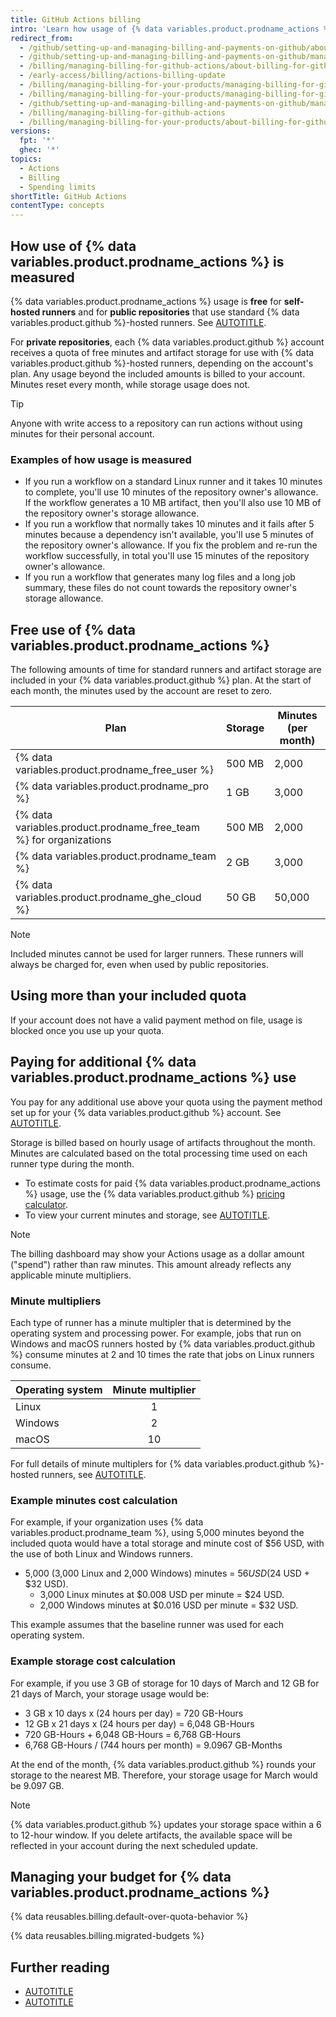 ```yaml
---
title: GitHub Actions billing
intro: 'Learn how usage of {% data variables.product.prodname_actions %} is measured against your free allowance and how to pay for additional use.'
redirect_from:
  - /github/setting-up-and-managing-billing-and-payments-on-github/about-billing-for-github-actions
  - /github/setting-up-and-managing-billing-and-payments-on-github/managing-billing-for-github-actions/about-billing-for-github-actions
  - /billing/managing-billing-for-github-actions/about-billing-for-github-actions
  - /early-access/billing/actions-billing-update
  - /billing/managing-billing-for-your-products/managing-billing-for-github-actions/about-billing-for-github-actions
  - /billing/managing-billing-for-your-products/managing-billing-for-github-actions
  - /github/setting-up-and-managing-billing-and-payments-on-github/managing-billing-for-github-actions
  - /billing/managing-billing-for-github-actions
  - /billing/managing-billing-for-your-products/about-billing-for-github-actions
versions:
  fpt: '*'
  ghec: '*'
topics:
  - Actions
  - Billing
  - Spending limits
shortTitle: GitHub Actions
contentType: concepts
---
```


## How use of {% data variables.product.prodname_actions %} is measured

{% data variables.product.prodname_actions %} usage is **free** for **self-hosted runners** and for **public repositories** that use standard {% data variables.product.github %}-hosted runners. See [AUTOTITLE](/actions/writing-workflows/choosing-where-your-workflow-runs/choosing-the-runner-for-a-job#standard-github-hosted-runners-for-public-repositories).

For **private repositories**, each {% data variables.product.github %} account receives a quota of free minutes and artifact storage for use with {% data variables.product.github %}-hosted runners, depending on the account's plan. Any usage beyond the included amounts is billed to your account. Minutes reset every month, while storage usage does not.

> [!TIP]
> Anyone with write access to a repository can run actions without using minutes for their personal account.

### Examples of how usage is measured

* If you run a workflow on a standard Linux runner and it takes 10 minutes to complete, you'll use 10 minutes of the repository owner's allowance. If the workflow generates a 10 MB artifact, then you'll also use 10 MB of the repository owner's storage allowance.
* If you run a workflow that normally takes 10 minutes and it fails after 5 minutes because a dependency isn't available, you'll use 5 minutes of the repository owner's allowance. If you fix the problem and re-run the workflow successfully, in total you'll use 15 minutes of the repository owner's allowance.
* If you run a workflow that generates many log files and a long job summary, these files do not count towards the repository owner's storage allowance.

## Free use of {% data variables.product.prodname_actions %}

The following amounts of time for standard runners and artifact storage are included in your {% data variables.product.github %} plan. At the start of each month, the minutes used by the account are reset to zero.

|Plan | Storage | Minutes (per month)|
|------- | ------- | ---------|
| {% data variables.product.prodname_free_user %} | 500 MB | 2,000 |
| {% data variables.product.prodname_pro %} | 1 GB | 3,000 |
| {% data variables.product.prodname_free_team %} for organizations | 500 MB | 2,000 |
| {% data variables.product.prodname_team %} | 2 GB | 3,000 |
| {% data variables.product.prodname_ghe_cloud %} | 50 GB | 50,000 |

> [!NOTE]
> Included minutes cannot be used for larger runners. These runners will always be charged for, even when used by public repositories.

## Using more than your included quota

If your account does not have a valid payment method on file, usage is blocked once you use up your quota.

## Paying for additional {% data variables.product.prodname_actions %} use

You pay for any additional use above your quota using the payment method set up for your {% data variables.product.github %} account. See [AUTOTITLE](/billing/how-tos/set-up-payment/manage-payment-info).

Storage is billed based on hourly usage of artifacts throughout the month. Minutes are calculated based on the total processing time used on each runner type during the month.

* To estimate costs for paid {% data variables.product.prodname_actions %} usage, use the {% data variables.product.github %} [pricing calculator](https://github.com/pricing/calculator?feature=actions).
* To view your current minutes and storage, see [AUTOTITLE](/billing/managing-billing-for-your-products/viewing-your-product-usage).

> [!NOTE]
> The billing dashboard may show your Actions usage as a dollar amount ("spend") rather than raw minutes. This amount already reflects any applicable minute multipliers.

### Minute multipliers

Each type of runner has a minute multipler that is determined by the operating system and processing power. For example, jobs that run on Windows and macOS runners hosted by {% data variables.product.github %} consume minutes at 2 and 10 times the rate that jobs on Linux runners consume.

| Operating system | Minute multiplier |
|----------------- | :----------------:|
| Linux            | 1                 |
| Windows          | 2                 |
| macOS            | 10                |

For full details of minute multiplers for {% data variables.product.github %}-hosted runners, see [AUTOTITLE](/billing/reference/actions-minute-multipliers).

### Example minutes cost calculation

For example, if your organization uses {% data variables.product.prodname_team %}, using 5,000 minutes beyond the included quota would have a total storage and minute cost of $56 USD, with the use of both Linux and Windows runners.

* 5,000 (3,000 Linux and 2,000 Windows) minutes = $56 USD ($24 USD + $32 USD).
  * 3,000 Linux minutes at $0.008 USD per minute = $24 USD.
  * 2,000 Windows minutes at $0.016 USD per minute = $32 USD.

This example assumes that the baseline runner was used for each operating system.

### Example storage cost calculation

For example, if you use 3 GB of storage for 10 days of March and 12 GB for 21 days of March, your storage usage would be:

* 3 GB x 10 days x (24 hours per day) = 720 GB-Hours
* 12 GB x 21 days x (24 hours per day) = 6,048 GB-Hours
* 720 GB-Hours + 6,048 GB-Hours = 6,768 GB-Hours
* 6,768 GB-Hours / (744 hours per month) = 9.0967 GB-Months

At the end of the month, {% data variables.product.github %} rounds your storage to the nearest MB. Therefore, your storage usage for March would be 9.097 GB.

> [!NOTE]
> {% data variables.product.github %} updates your storage space within a 6 to 12-hour window. If you delete artifacts, the available space will be reflected in your account during the next scheduled update.

## Managing your budget for {% data variables.product.prodname_actions %}

{% data reusables.billing.default-over-quota-behavior %}

{% data reusables.billing.migrated-budgets %}

## Further reading

* [AUTOTITLE](/actions/get-started/understand-github-actions)
* [AUTOTITLE](/actions/get-started/quickstart)
